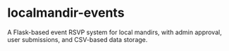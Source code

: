# localmandir-events
A Flask-based event RSVP system for local mandirs, with admin approval, user submissions, and CSV-based data storage.
